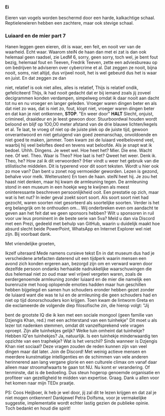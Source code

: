#### Ei
Eieren van vogels worden beschermd door een harde, kalkachtige schaal. Reptieleneieren hebben een zachtere, maar ook stevige schaal.
### Luiaard en de mier part 7
Hanen leggen geen eieren, dit is waar, een feit, en nooit ver van de waarheid. Echt waar. Waarom steiN de haan dan met ei zat is dan ook helemaal geen raadsel, zie LedM 6, sorry, geen sorry, toch wel, je bent fout bezig, helemaal fout en Teeven, Fredrik Teeven, zette een adviesbureau op om bedrijven te adviseren over cybercrime et al. Dat zeggen ze nooit, bijna nooit, soms, niet altijd, dus vrijwel nooit, het is wel gebeurd dus het is waar en juist. En dat zeggen ze dan

niet, relatief is ook niet alles, alles is relatief, Thijs is relatief ondik, gefeliciteerd Thijs, ik had nooit gedacht dat er bij iemand zoals jij zoveel decigrammen konden verdampen, simpelweg omdat ik daar nooit aan dacht tot nu en nu vroeger en langer geleden. Vroeger waren dingen beter en als dat niet zo was, dat is niet zo, fout, klopt niet, vroeger waren dingen beter en dat kan je niet ontkennen, **STOP**. "En weer door" **HALT** Slecht, onjuist, crimineel, draaideur en je leest gewoon door. Stuurboordwal houden wordt beloond en blijf op 1O0,O0 meter afstand van de drie blauwe lichten/kegels et al. Te laat, te vroeg of niet op de juiste plek op de juiste tijd, gewoon onverantwoord en niet getuigend van goed zeemanschap, onvoldoende en niet goed te maken, jammer. Toen kwam zei de luiaard veelbelovend veel, waarbij hij veel beloftes deed en tevens wat beloofde. Als je snapt wat ik bedoel. Uhhh. Dingens. Je weet wel. Hoe heet het? Mier. Die ene. Wacht nee. Of wel. Theo. Waar is Theo? Hoe laat is het? Qweet het weer. Denk ik. Theo, he? How zal ik dit verwoorden? (Hier vindt u weer het gebruik van die stilistische middelen. Dit is typerend voor dit soort teksten. Wordt u hier ook zo moe van? Dan bent u zonet nog vermoeider geworden. Lezen is gezond, behalve voor melk. Welterusten) En toen de haan. steiN heet hij. Je zou het haast niet denken, maar hij kwam de armleuning tegen. De armleuning stond in een museum in een hoekje weg te kwijnen als meest oninteressante beschreven persoonlijkheid ooit. Een prestatie op zich, maar wat is het nut? In ieder geval zoekt soort soort. Als soort soort niet had gezocht, waren soorten niet gesorteerd als soortelijke soorten. Verder is het erg belangrijk om te onthouden om... Wij onderbreken even om aandacht te geven aan het feit dat we geen sponsors hebben? Wilt u sponsoren in ruil voor uw leus prominent in de beste serie van 5va? Meld u dan via Discord met een Prezi, gedeeld met behulp van GitHub, waarin u duidelijk maakt hoe absurd slecht beide PowerPoint, WhatsApp en Internet Explorer wel niet zijn. Bij voorbaat dank.

Met vriendelijke groeten,

Ikzelf uiteraard 
Mede namens cursieve tekst
En in dat museum dus had je verscheidene artefacten daterend uit een tijdperk waarin mensen een avond zich konden ergeren aan, bezorgd zijn om en verward waren door dezelfde persoon ondanks herhaalde nadrukkelijke waarschuwingen die dus helemaal niet zo oud maar wel vrijwel vergeten waren, zoals de eerdergenoemde armleuning zonder luiaard en de mier die namelijk een burenruzie met hoog oplopende emoties hadden maar hun geschillen hebben bijgelegd en samen hun schouders eronder hebben gezet zonder de luiaard want die was te lui en de armleuning die geen schouders had en niet op tijd donorschouders kon krijgen. Toen kwam de lintworm Greta en die exclameerde de volgende diep filosofische zin, die hierop volgt: "Jij


bent de grootste IQ die ik ken met een sociale mongool (geen familie van Dzjengis Khan, red.) met een achterstand van een tuinhekje" Dit moet u als lezer tot nadenken stemmen, omdat dit vanzelfsprekend vele vragen oproept. Zijn alle tuinhekjes gelijk? Welke tuin omheint dat tuinhekje? Hebben IQ'en tuinhekjes? Ja, natuurlijk. Is een tuinhekje minderwaardig ten opzichte van een traphekje? Wat is het verschil? Sinds wanneer is Dzjengis Khan niet sociaal? Deze vragen zouden de reden kunnen zijn van veel dingen maar dat later. Join de Discord! Met weinig actieve mensen en meerdere kunstmatige intelligenties en de schimmen van vele anderen herinnerend aan lang vergane glorie en een culturele climax om vanaf daar alleen maar stroomafwaarts te gaan tot NU. Nu komt er verandering. Of tenminste, dat is de bedoeling. Dus steun hogerop genoemde organisatie en profiteer van gezelligheid te midden van expertise. Graag. Dank u allen voor het komen naar mijn TEDx praatje. 

PS: Coos Heijboer, ik heb je wel door, jij zal dit te lezen krijgen en dat zal je niet mogen ontkennen! Dankjewel Petra Dolfsma, voor je vermakelijke suggestie, implementatie wordt echter lastig gezien de publieke opinie. Toch bedankt en houd die spirit!
